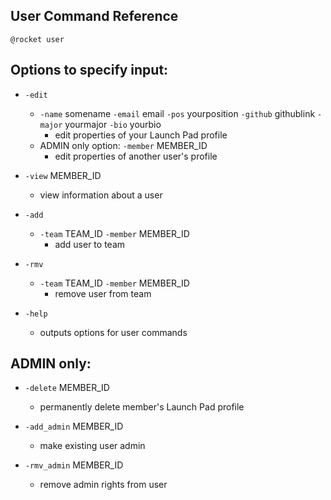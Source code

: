 ## User Command Reference


`@rocket user`

## Options to specify input:

* `-edit`
    * `-name` somename `-email` email `-pos` yourposition `-github` githublink `-major` yourmajor `-bio` yourbio
        * edit properties of your Launch Pad profile
    * ADMIN only option: `-member` MEMBER_ID
        * edit properties of another user's profile


* `-view` MEMBER_ID
    * view information about a user


* `-add`
     * `-team` TEAM_ID `-member` MEMBER_ID
        * add user to team


* `-rmv`
    * `-team` TEAM_ID `-member` MEMBER_ID
        * remove user from team


* `-help`
    * outputs options for user commands


## ADMIN only:

* `-delete` MEMBER_ID
    * permanently delete member's Launch Pad profile


* `-add_admin` MEMBER_ID
    * make existing user admin


* `-rmv_admin` MEMBER_ID
    * remove admin rights from user
